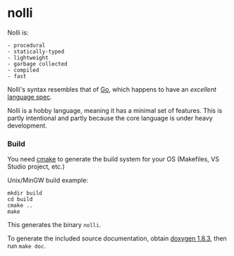 nolli
=====

Nolli is:

    - procedural
    - statically-typed
    - lightweight
    - garbage collected
    - compiled
    - fast

Nolli's syntax resembles that of [Go](http://golang.org), which happens to have an *excellent* [language spec](http://golang.org/ref/spec).

Nolli is a hobby language, meaning it has a minimal set of features. This is partly intentional and partly
because the core language is under heavy development.

### Build

You need [cmake](http://www.cmake.org/) to generate the build system for your OS (Makefiles, VS Studio project, etc.)

Unix/MinGW build example:

    mkdir build
    cd build
    cmake ..
    make

This generates the binary `nolli`.

To generate the included source documentation, obtain [doxygen 1.8.3](http://www.doxygen.org), then run `make doc`.
